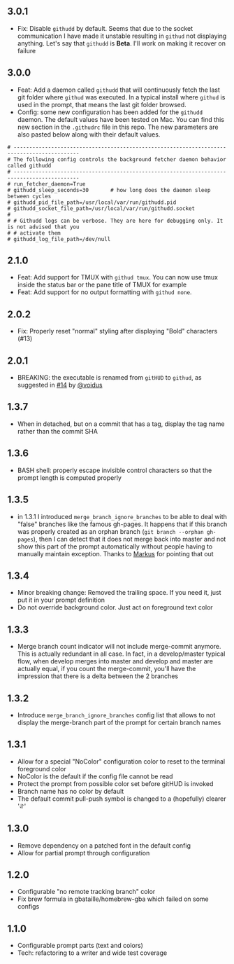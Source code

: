3.0.1
-----

* Fix: Disable `githudd` by default. Seems that due to the socket communication I have made it
  unstable resulting in `githud` not displaying anything. Let's say that `githudd` is **Beta**. I'll
work on making it recover on failure

3.0.0
-----
* Feat: Add a daemon called `githudd` that will continuously fetch the last git folder where
  `githud` was executed. In a typical install where `githud` is used in the prompt, that means the
last git folder browsed.
* Config: some new configuration has been added for the `githudd` daemon. The default values have
  been tested on Mac. You can find this new section in the `.githudrc` file in this repo. The new
parameters are also pasted below along with their default values.
```
# -------------------------------------------------------------------------------------------
# The following config controls the background fetcher daemon behavior called githudd
# -------------------------------------------------------------------------------------------
# run_fetcher_daemon=True
# githudd_sleep_seconds=30       # how long does the daemon sleep between cycles
# githudd_pid_file_path=/usr/local/var/run/githudd.pid
# githudd_socket_file_path=/usr/local/var/run/githudd.socket
#
# # Githudd logs can be verbose. They are here for debugging only. It is not advised that you
# # activate them
# githudd_log_file_path=/dev/null
```

2.1.0
-----
* Feat: Add support for TMUX with `githud tmux`. You can now use tmux inside the status bar or the
  pane title of TMUX for example
* Feat: Add support for no output formatting with `githud none`.

2.0.2
-----
* Fix: Properly reset "normal" styling after displaying "Bold" characters (#13)

2.0.1
-----
* BREAKING: the executable is renamed from `gitHUD` to `githud`, as suggested in
  [#14](https://github.com/gbataille/gitHUD/issues/14) by [@voidus](https://github.com/voidus)

1.3.7
-----
* When in detached, but on a commit that has a tag, display the tag name rather than the commit SHA

1.3.6
-----
* BASH shell: properly escape invisible control characters so that the prompt length is computed
  properly

1.3.5
-----
* in 1.3.1 I introduced `merge_branch_ignore_branches` to be able to deal with
  "false" branches like the famous gh-pages. It happens that if this branch
was properly created as an orphan branch (`git branch --orphan gh-pages`),
then I can detect that it does not merge back into master and not show this
part of the prompt automatically without people having to manually maintain
exception. Thanks to [Markus](https://github.com/mgee) for pointing that out

1.3.4
-----
* Minor breaking change: Removed the trailing space. If you need it, just put
  it in your prompt definition
* Do not override background color. Just act on foreground text color

1.3.3
-----
* Merge branch count indicator will not include merge-commit anymore. This is
  actually redundant in all case. In fact, in a develop/master typical flow,
when develop merges into master and develop and master are actually equal, if
you count the merge-commit, you'll have the impression that there is a delta
between the 2 branches

1.3.2
-----
* Introduce `merge_branch_ignore_branches` config list that allows to not
  display the merge-branch part of the prompt for certain branch names

1.3.1
-----
* Allow for a special "NoColor" configuration color to reset to the terminal
  foreground color
* NoColor is the default if the config file cannot be read
* Protect the prompt from possible color set before gitHUD is invoked
* Branch name has no color by default
* The default commit pull-push symbol is changed to a (hopefully) clearer '⥯'

1.3.0
-----
* Remove dependency on a patched font in the default config
* Allow for partial prompt through configuration

1.2.0
-----
* Configurable "no remote tracking branch" color
* Fix brew formula in gbataille/homebrew-gba which failed on some configs

1.1.0
-----
* Configurable prompt parts (text and colors)
* Tech: refactoring to a writer and wide test coverage
